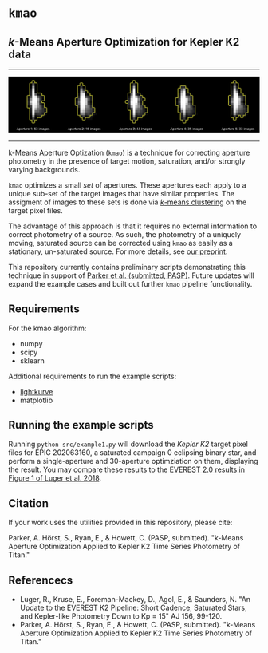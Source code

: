 # `kmao`
## *k*-Means Aperture Optimization for Kepler K2 data
---

![Five optimized apertures for the Titan time series.](data/OptimizedAperturesLabeled.jpg)

---

k-Means Aperture Optization (`kmao`) is a technique for correcting aperture photometry in the presence of target motion, saturation, and/or strongly varying backgrounds.

`kmao` optimizes a small *set* of apertures. These apertures each apply to a unique sub-set of the target images that have similar properties. The assigment of images to these sets is done via [*k*-means clustering](https://en.wikipedia.org/wiki/K-means_clustering) on the target pixel files.

The advantage of this approach is that it requires no external information to correct photometry of a source. As such, the photometry of a uniquely moving, saturated source can be corrected using `kmao` as easily as a stationary, un-saturated source. For more details, see [our preprint](http://www.alexharrisonparker.com/s/Parker2019_PASP.pdf).

This repository currently contains preliminary scripts demonstrating this technique in support of [Parker et al. (submitted, PASP)](http://www.alexharrisonparker.com/s/Parker2019_PASP.pdf). Future updates will expand the example cases and built out further `kmao` pipeline functionality.

## Requirements

For the kmao algorithm:
* numpy
* scipy
* sklearn

Additional requirements to run the example scripts:
* [lightkurve](https://docs.lightkurve.org/index.html)
* matplotlib


## Running the example scripts

Running `python src/example1.py` will download the *Kepler K2* target pixel files for EPIC 202063160, a saturated campaign 0 eclipsing binary star, and perform a single-aperture and 30-aperture optimziation on them, displaying the result. You may compare these results to the [EVEREST 2.0 results in Figure 1 of Luger et al. 2018](https://iopscience.iop.org/article/10.3847/1538-3881/aad230/meta).

## Citation

If your work uses the utilities provided in this repository, please cite:

Parker, A. Hörst, S., Ryan, E., & Howett, C. (PASP, submitted). "k-Means Aperture Optimization Applied to Kepler K2 Time Series Photometry of Titan."


## Referencecs

* Luger, R., Kruse, E., Foreman-Mackey, D., Agol, E., & Saunders, N. "An Update to the EVEREST K2 Pipeline: Short Cadence, Saturated Stars, and Kepler-like Photometry Down to Kp = 15" AJ 156, 99-120.
* Parker, A. Hörst, S., Ryan, E., & Howett, C. (PASP, submitted). "k-Means Aperture Optimization Applied to Kepler K2 Time Series Photometry of Titan."


